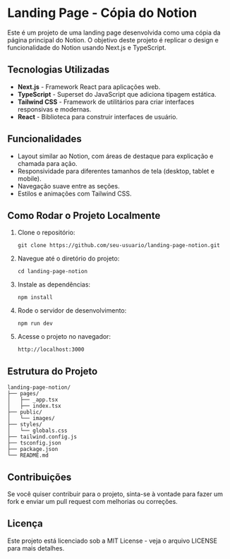 
# Landing Page - Cópia do Notion

Este é um projeto de uma landing page desenvolvida como uma cópia da página principal do Notion. O objetivo deste projeto é replicar o design e funcionalidade do Notion usando Next.js e TypeScript.

## Tecnologias Utilizadas

- **Next.js** - Framework React para aplicações web.
- **TypeScript** - Superset do JavaScript que adiciona tipagem estática.
- **Tailwind CSS** - Framework de utilitários para criar interfaces responsivas e modernas.
- **React** - Biblioteca para construir interfaces de usuário.

## Funcionalidades

- Layout similar ao Notion, com áreas de destaque para explicação e chamada para ação.
- Responsividade para diferentes tamanhos de tela (desktop, tablet e mobile).
- Navegação suave entre as seções.
- Estilos e animações com Tailwind CSS.

## Como Rodar o Projeto Localmente

1. Clone o repositório:

    `git clone https://github.com/seu-usuario/landing-page-notion.git`

2.  Navegue até o diretório do projeto:
    
    `cd landing-page-notion` 
    
3.  Instale as dependências:
    
    `npm install` 
    
4.  Rode o servidor de desenvolvimento:
    
    `npm run dev` 
    
5.  Acesse o projeto no navegador:
    
    `http://localhost:3000` 
    

## Estrutura do Projeto


    landing-page-notion/
    ├── pages/
    │   ├── _app.tsx
    │   ├── index.tsx
    ├── public/
    │   └── images/
    ├── styles/
    │   └── globals.css
    ├── tailwind.config.js
    ├── tsconfig.json
    ├── package.json
    └── README.md

## Contribuições

Se você quiser contribuir para o projeto, sinta-se à vontade para fazer um fork e enviar um pull request com melhorias ou correções.

## Licença

Este projeto está licenciado sob a MIT License - veja o arquivo LICENSE para mais detalhes.
